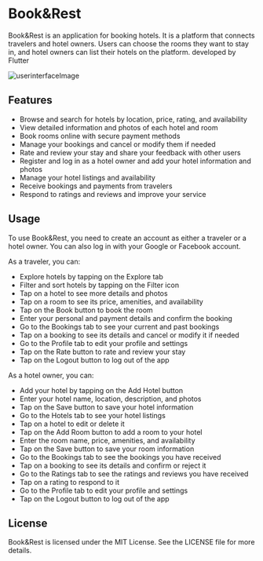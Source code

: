 # Book&Rest

Book&Rest is an application for booking hotels. It is a platform that connects travelers and hotel owners. Users can choose the rooms they want to stay in, and hotel owners can list their hotels on the platform. developed by Flutter

![userinterfaceImage](https://imgur.com/a/dj3Asqg.png)

## Features

- Browse and search for hotels by location, price, rating, and availability
- View detailed information and photos of each hotel and room
- Book rooms online with secure payment methods
- Manage your bookings and cancel or modify them if needed
- Rate and review your stay and share your feedback with other users
- Register and log in as a hotel owner and add your hotel information and photos
- Manage your hotel listings and availability
- Receive bookings and payments from travelers
- Respond to ratings and reviews and improve your service

## Usage

To use Book&Rest, you need to create an account as either a traveler or a hotel owner. You can also log in with your Google or Facebook account.

As a traveler, you can:

- Explore hotels by tapping on the Explore tab
- Filter and sort hotels by tapping on the Filter icon
- Tap on a hotel to see more details and photos
- Tap on a room to see its price, amenities, and availability
- Tap on the Book button to book the room
- Enter your personal and payment details and confirm the booking
- Go to the Bookings tab to see your current and past bookings
- Tap on a booking to see its details and cancel or modify it if needed
- Go to the Profile tab to edit your profile and settings
- Tap on the Rate button to rate and review your stay
- Tap on the Logout button to log out of the app

As a hotel owner, you can:

- Add your hotel by tapping on the Add Hotel button
- Enter your hotel name, location, description, and photos
- Tap on the Save button to save your hotel information
- Go to the Hotels tab to see your hotel listings
- Tap on a hotel to edit or delete it
- Tap on the Add Room button to add a room to your hotel
- Enter the room name, price, amenities, and availability
- Tap on the Save button to save your room information
- Go to the Bookings tab to see the bookings you have received
- Tap on a booking to see its details and confirm or reject it
- Go to the Ratings tab to see the ratings and reviews you have received
- Tap on a rating to respond to it
- Go to the Profile tab to edit your profile and settings
- Tap on the Logout button to log out of the app

## License

Book&Rest is licensed under the MIT License. See the LICENSE file for more details.
